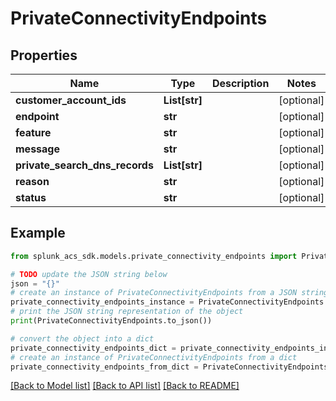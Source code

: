 # PrivateConnectivityEndpoints


## Properties

Name | Type | Description | Notes
------------ | ------------- | ------------- | -------------
**customer_account_ids** | **List[str]** |  | [optional] 
**endpoint** | **str** |  | [optional] 
**feature** | **str** |  | [optional] 
**message** | **str** |  | [optional] 
**private_search_dns_records** | **List[str]** |  | [optional] 
**reason** | **str** |  | [optional] 
**status** | **str** |  | [optional] 

## Example

```python
from splunk_acs_sdk.models.private_connectivity_endpoints import PrivateConnectivityEndpoints

# TODO update the JSON string below
json = "{}"
# create an instance of PrivateConnectivityEndpoints from a JSON string
private_connectivity_endpoints_instance = PrivateConnectivityEndpoints.from_json(json)
# print the JSON string representation of the object
print(PrivateConnectivityEndpoints.to_json())

# convert the object into a dict
private_connectivity_endpoints_dict = private_connectivity_endpoints_instance.to_dict()
# create an instance of PrivateConnectivityEndpoints from a dict
private_connectivity_endpoints_from_dict = PrivateConnectivityEndpoints.from_dict(private_connectivity_endpoints_dict)
```
[[Back to Model list]](../README.md#documentation-for-models) [[Back to API list]](../README.md#documentation-for-api-endpoints) [[Back to README]](../README.md)


